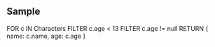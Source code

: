 ## Sample

FOR c IN Characters
    FILTER c.age < 13
    FILTER c.age != null
    RETURN { name: c.name, age: c.age }